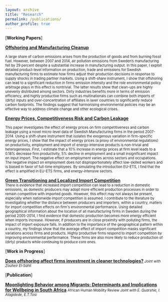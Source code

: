 ```yaml
---
layout: archive
title: "Research"
permalink: /publications/
author_profile: true
---
```

[**Working Papers**]

[**Offshoring and Manufacturing Cleanup**]() 

<sm style="font-size: 0.8em;">
A large share of carbon emissions arises from the production of goods and from burning fossil fuel. However, between 2007 and 2014, air pollution emissions from Sweden’s manufacturing fell by 29 percent despite a substantial increase in manufacturing output. In this paper, I exploit detailed product-level information on production, trade and emissions for Swedish manufacturing firms to estimate how firms adjust their production decisions in response to supply shocks in trading partner markets. Using a shift-share instrument, I show that offshoring can lead to a significant reduction in firms emission intensity and the role environmental policy arbitrage plays in this effect is nontrivial. The latter results show that clean-ups are highly unevenly distributed among sectors. Dirty industries benefits more in terms of emission efficiency, and highly productive firms such as multinationals can combine both imports of (dirty) inputs and over-concentration of affiliates in laxer countries to significantly reduce carbon footprints. The findings suggest that harmonising environmental policies may be an effective way to address climate change and other ecological crises.
</sm>

 [**Energy Prices, Competitiveness Risk and Carbon Leakage**]()   

<sm  style="font-size: 0.8em;">
This paper investigates the effect of energy prices on firm competitiveness and carbon leakage using a novel micro-level data of Swedish Manufacturing firms in the period 2007-2014. Using a shift-share instrument that isolates the exogenous variation in firm-specific energy prices, I show that the impact of energy prices (a proxy of environmental regulations) on productivity, employment and import of energy-intensive products is non-trivial and heterogeneous. First, I estimate that a 10% increase in energy prices at firm level leads to a 0.18% decrease firm productivity, 5% decline in employment and a small insignificant impact on input import. The negative effect on employment varies across sectors and occupations. The negative impact on employment does not disproportionately affect low-skilled workers and is biased in favor of full-time employees. By simulating the introduction EU-ETS, I find that the effect is amplified in EU-ETS firms, and energy-intensive sectors.

</sm>

[**Green Transitioning and Localized Import Competition**]()   
<sm  style="font-size: 0.8em;">
There is evidence that increased import competition can lead to a reduction in domestic emissions, as domestic producers may adopt more efficient production processes in order to remain competitive with imported goods. However, this effect may not always be present, especially when nationwide import competition is assumed. I contribute to the literature by investigating whether the distance between producers and importers, within a country, matters for import competition effects on firm's environmental performance. Using detailed geographical information about the location of all manufacturing firms in Sweden during the period 2005-2014, I find evidence that domestic production becomes more energy efficient when imports increase. However, if producers are in close proximity with polluting firms, the impact of import exposure falls. In addition to the importance of the geographical pattern within a country, my findings show that the average effect of import competition masks significant variations across firms and products. Highly productive firms respond to import competition by improving environmental performance. These firms are also more likely to reduce production of (dirty) products while continuing to produce core ones.

</sm>




[**Work in Progress**]

[**Does offshoring affect firms investment in cleaner technologies?**]()<sm  style="font-size: 0.8em;"><i> Joint with Zouheir El‑Sahli</i></sm>

[**Publication**]

[**Moonlighting Behavior among Migrants: Determinants and Implications for Wellbeing in South Africa**](https://sihma.org.za/journals/AHMR%208_2%202.%20Moonlighting%20Behaviour%20among%20Migrants%20and%20Wellbeing%20in%20South%20Africa.pdf) <sm  style="font-size: 0.8em;">African Human Mobility Review </sm>  <sm  style="font-size: 0.8em;"><i> Joint with E. Quarshie, I. Alagidede, E.T.Tosi</i></sm> 

 
